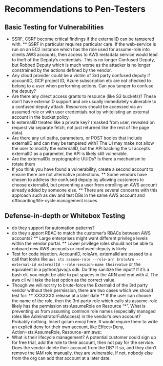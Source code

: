 # Recommendations to Pen-Testers

## Basic Testing for Vulnerabilities
* SSRF, CSRF become critical findings if the externalID can be tampered with.
** SSRF in particular requires particular care. If the web-service is run on an EC2 instance which has the role used for assume-role into clients AWS accounts, then access to AWS metadata service would lead to theft of the Deputy’s credentials. This is no longer Confused Deputy, but Robbed Deputy which is much worse as the attacker is no longer constrained by the actions defined by the vendor. 
* Any cloud provider could be a victim of 3rd party confused deputy if accountID, GCP project ID, Azure subscription etc are not checked to belong to a user when performing actions. Can you tamper to confuse the deputy?
* Are there any direct access grants to resource (like S3 buckets)? These don’t have externalID support and are usually immediately vulnerable to a confused deputy attack. Resources should be accessed via an assumed role or with user credentials not by whitelisting an external account in the bucket policy.
* Is externalID treated like a private key? (masked from user, revealed on request via separate fetch, not just returned like the rest of the page data).
* Are there any url paths, parameters, or POST bodies that include externalID and can they be tampered with? The UI may make not allow the user to modify the externalID, but the API backing the UI accepts externalID as a parameter, the API is likely still vulnerable.
* Are the externalIDs cryptographic UUIDs? Is there a mechanism to rotate them
* If you think you have found a vulnerability, create a second account to ensure there are not alternative protections.
** Some vendors have chosen to address the confused deputy by allowing customers to choose externalId, but preventing a user from enrolling an AWS account already added by someone else. 
** There are several concerns with this approach such as dev and test DBs in the same AWS account and offboarding/life-cycle management issues.

## Defense-in-depth or  Whitebox Testing

* do they support for automation patterns?
* do they support RBAC to match the customer’s RBACs between AWS accounts? 
** Large enterprises might want different privilege levels within the vendor portal.
** Lower privilege roles should not be able to onboard new AWS accounts or confused-deputy is likely
* Test for code injection. AccountID, roleArn, externalId are passed to a call that looks like `aws sts assume-role --role-arn $roleArn --external-id externalId --role-session-name theirvalue` or the equivalent in a python/java/js sdk. Do they sanitize the input? If it’s a bash cli, you might be able to put spaces in the ARN and end with #. The aws cli will take the last option as the correct value.
* Though we will not try to brute-force the ExternalId of the 3rd party vendor without their permission, there are two cases which we should test for:
** XXXXXXX release at a later date
** If the user can choose the name of the role, then the 3rd party role which calls sts assume-role likely has the permission sts:AssumeRole on Resource “*”. What is preventing us from assuming common role names (especially managed roles like AdminstratorFullAccess) in the vendor’s own account? Probably nothing. Insert golum emoji here. It would require them to write an explicit deny for their own account, like Effect=Deny, Action=sts:AssumeRole, Resource=arn:aws::
* What is their lifecycle management? A potential customer could sign up for free trial, add the role to their account, then not pay for the service. Does the vendor delete their account from the DB? If so, and they didn’t remove the IAM role manually, they are vulnerable. If not, nobody else from the org can add that account at a later date.

 
